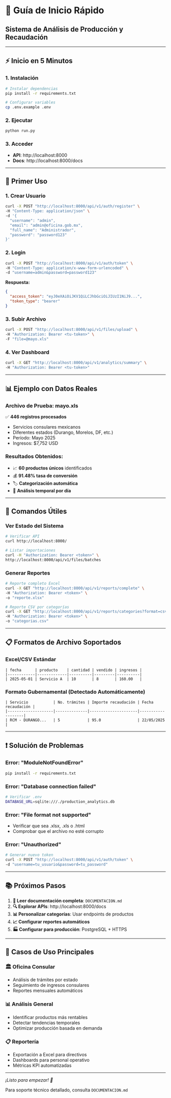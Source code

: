 # 🚀 Guía de Inicio Rápido

## Sistema de Análisis de Producción y Recaudación

---

## ⚡ Inicio en 5 Minutos

### 1. Instalación
```bash
# Instalar dependencias
pip install -r requirements.txt

# Configurar variables
cp .env.example .env
```

### 2. Ejecutar
```bash
python run.py
```

### 3. Acceder
- **API**: http://localhost:8000
- **Docs**: http://localhost:8000/docs

---

## 📝 Primer Uso

### 1. Crear Usuario
```bash
curl -X POST "http://localhost:8000/api/v1/auth/register" \
-H "Content-Type: application/json" \
-d '{
  "username": "admin",
  "email": "admin@oficina.gob.mx", 
  "full_name": "Administrador",
  "password": "password123"
}'
```

### 2. Login
```bash
curl -X POST "http://localhost:8000/api/v1/auth/token" \
-H "Content-Type: application/x-www-form-urlencoded" \
-d "username=admin&password=password123"
```

**Respuesta:**
```json
{
  "access_token": "eyJ0eXAiOiJKV1QiLCJhbGciOiJIUzI1NiJ9...",
  "token_type": "bearer"
}
```

### 3. Subir Archivo
```bash
curl -X POST "http://localhost:8000/api/v1/files/upload" \
-H "Authorization: Bearer <tu-token>" \
-F "file=@mayo.xls"
```

### 4. Ver Dashboard
```bash
curl -X GET "http://localhost:8000/api/v1/analytics/summary" \
-H "Authorization: Bearer <tu-token>"
```

---

## 📊 Ejemplo con Datos Reales

### Archivo de Prueba: mayo.xls
✅ **446 registros procesados**
- Servicios consulares mexicanos
- Diferentes estados (Durango, Morelos, DF, etc.)
- Período: Mayo 2025
- Ingresos: $7,752 USD

### Resultados Obtenidos:
- 📈 **60 productos únicos** identificados
- 💰 **91.48% tasa de conversión**
- 🏷️ **Categorización automática**
- 📅 **Análisis temporal por día**

---

## 🔧 Comandos Útiles

### Ver Estado del Sistema
```bash
# Verificar API
curl http://localhost:8000/

# Listar importaciones
curl -H "Authorization: Bearer <token>" \
http://localhost:8000/api/v1/files/batches
```

### Generar Reportes
```bash
# Reporte completo Excel
curl -X GET "http://localhost:8000/api/v1/reports/complete" \
-H "Authorization: Bearer <token>" \
-o "reporte.xlsx"

# Reporte CSV por categorías  
curl -X GET "http://localhost:8000/api/v1/reports/categories?format=csv" \
-H "Authorization: Bearer <token>" \
-o "categorias.csv"
```

---

## 📋 Formatos de Archivo Soportados

### Excel/CSV Estándar
```
| fecha      | producto    | cantidad | vendido | ingresos |
|------------|-------------|----------|---------|----------|
| 2025-05-01 | Servicio A  | 10       | 8       | 160.00   |
```

### Formato Gubernamental (Detectado Automáticamente)
```
| Servicio           | No. trámites | Importe recaudación | Fecha recaudación |
|--------------------|--------------|---------------------|-------------------|
| RCM - DURANGO...   | 5            | 95.0                | 22/05/2025        |
```

---

## ❗ Solución de Problemas

### Error: "ModuleNotFoundError"
```bash
pip install -r requirements.txt
```

### Error: "Database connection failed"
```bash
# Verificar .env
DATABASE_URL=sqlite:///./production_analytics.db
```

### Error: "File format not supported"
- Verificar que sea .xlsx, .xls o .html
- Comprobar que el archivo no esté corrupto

### Error: "Unauthorized"
```bash
# Generar nuevo token
curl -X POST "http://localhost:8000/api/v1/auth/token" \
-d "username=tu_usuario&password=tu_password"
```

---

## 📚 Próximos Pasos

1. **📖 Leer documentación completa**: `DOCUMENTACION.md`
2. **🔍 Explorar APIs**: http://localhost:8000/docs
3. **📊 Personalizar categorías**: Usar endpoints de productos
4. **📈 Configurar reportes automáticos**
5. **🏭 Configurar para producción**: PostgreSQL + HTTPS

---

## 🎯 Casos de Uso Principales

### 🏛️ Oficina Consular
- Análisis de trámites por estado
- Seguimiento de ingresos consulares  
- Reportes mensuales automáticos

### 📊 Análisis General
- Identificar productos más rentables
- Detectar tendencias temporales
- Optimizar producción basada en demanda

### 📋 Reportería
- Exportación a Excel para directivos
- Dashboards para personal operativo
- Métricas KPI automatizadas

---

*¡Listo para empezar! 🚀*

Para soporte técnico detallado, consulta `DOCUMENTACION.md`
